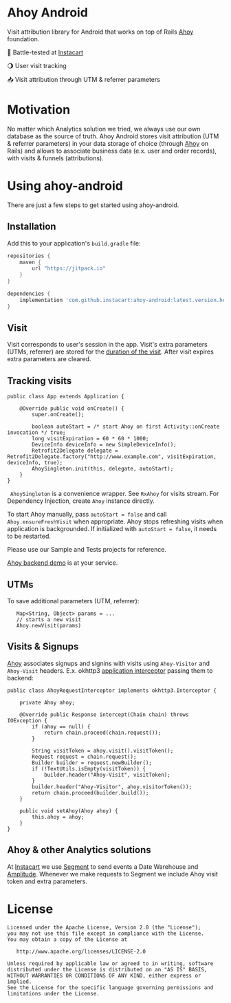 # Ahoy Android

Visit attribution library for Android that works on top of Rails [Ahoy](http://github.com/ankane/ahoy) foundation.

:tangerine: Battle-tested at [Instacart](https://www.instacart.com/)

:waning_gibbous_moon: User visit tracking

:inbox_tray: Visit attribution through UTM & referrer parameters

# Motivation
No matter which Analytics solution we tried, we always use our own database as the source of truth. 
Ahoy Android stores visit attribution (UTM & referrer parameters) in your data storage of choice (through [Ahoy](http://github.com/ankane/ahoy) on Rails) and allows to associate business data (e.x. user and order records), 
with visits & funnels (attributions).

# Using ahoy-android
There are just a few steps to get started using ahoy-android.

## Installation
Add this to your application's `build.gradle` file:

```groovy
repositories {
    maven {
        url "https://jitpack.io"
    }
}

dependencies {
    implementation 'com.github.instacart:ahoy-android:latest.version.here'
}
```

## Visit
Visit corresponds to user's session in the app. Visit's extra parameters (UTMs, referrer) are stored for the [duration of the visit](https://github.com/ankane/ahoy#visit-duration). After visit expires extra parameters are cleared.

## Tracking visits

```
public class App extends Application {

    @Override public void onCreate() {
        super.onCreate();

        boolean autoStart = /* start Ahoy on first Activity::onCreate invocation */ true;
        long visitExpiration = 60 * 60 * 1000;
        DeviceInfo deviceInfo = new SimpleDeviceInfo();
        Retrofit2Delegate delegate = Retrofit2Delegate.factory("http://www.example.com", visitExpiration, deviceInfo, true);
        AhoySingleton.init(this, delegate, autoStart);
    }
}
```

``` AhoySingleton``` is a convenience wrapper. See ```RxAhoy``` for visits stream. For Dependency Injection, create ```Ahoy``` instance directly. 

To start Ahoy manually, pass ```autoStart = false``` and call  ```Ahoy.ensureFreshVisit``` when appropriate. Ahoy stops refreshing visits when application is backgrounded. If initialized with ```autoStart = false```, it needs to be restarted.

Please use our Sample and Tests projects for reference.

[Ahoy backend demo](https://murmuring-ocean-69755.herokuapp.com) is at your service.

## UTMs
To save additional parameters (UTM, referrer):
```
   Map<String, Object> params = ...
   // starts a new visit
   Ahoy.newVisit(params)
```


## Visits & Signups

[Ahoy](http://github.com/ankane/ahoy) associates signups and signins with visits using ```Ahoy-Visitor``` and ```Ahoy-Visit``` headers. E.x. okhttp3 [application interceptor](https://github.com/square/okhttp/wiki/Interceptors) passing them to backend:

```
public class AhoyRequestInterceptor implements okhttp3.Interceptor {

    private Ahoy ahoy;

    @Override public Response intercept(Chain chain) throws IOException {
        if (ahoy == null) {
            return chain.proceed(chain.request());
        }

        String visitToken = ahoy.visit().visitToken();
        Request request = chain.request();
        Builder builder = request.newBuilder();
        if (!TextUtils.isEmpty(visitToken)) {
            builder.header("Ahoy-Visit", visitToken);
        }
        builder.header("Ahoy-Visitor", ahoy.visitorToken());
        return chain.proceed(builder.build());
    }

    public void setAhoy(Ahoy ahoy) {
        this.ahoy = ahoy;
    }
}
```

## Ahoy & other Analytics solutions
At [Instacart](https://www.instacart.com) we use [Segment](https://www.segment.io) to send events a Date Warehouse and [Amplitude](https://www.amplitude.com). Whenever we make requests to Segment we include Ahoy visit token and extra parameters.

# License

```
Licensed under the Apache License, Version 2.0 (the "License");
you may not use this file except in compliance with the License.
You may obtain a copy of the License at

   http://www.apache.org/licenses/LICENSE-2.0

Unless required by applicable law or agreed to in writing, software
distributed under the License is distributed on an "AS IS" BASIS,
WITHOUT WARRANTIES OR CONDITIONS OF ANY KIND, either express or implied.
See the License for the specific language governing permissions and
limitations under the License.
```
